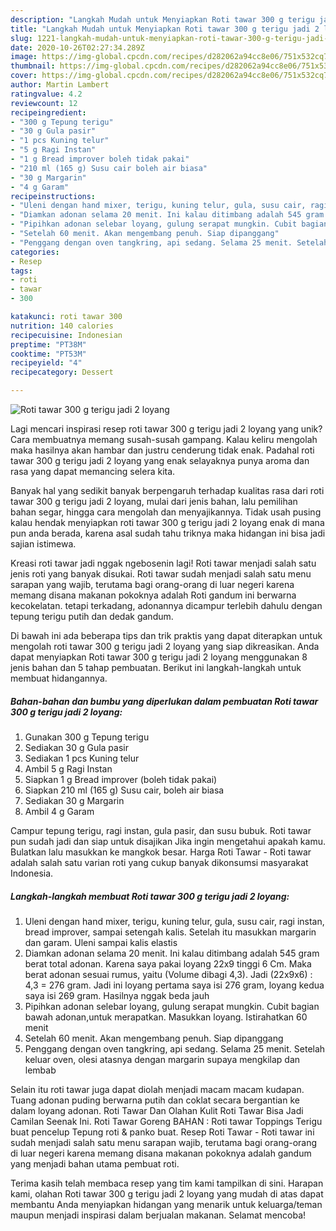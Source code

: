 ```yaml
---
description: "Langkah Mudah untuk Menyiapkan Roti tawar 300 g terigu jadi 2 loyang, Lezat"
title: "Langkah Mudah untuk Menyiapkan Roti tawar 300 g terigu jadi 2 loyang, Lezat"
slug: 1221-langkah-mudah-untuk-menyiapkan-roti-tawar-300-g-terigu-jadi-2-loyang-lezat
date: 2020-10-26T02:27:34.289Z
image: https://img-global.cpcdn.com/recipes/d282062a94cc8e06/751x532cq70/roti-tawar-300-g-terigu-jadi-2-loyang-foto-resep-utama.jpg
thumbnail: https://img-global.cpcdn.com/recipes/d282062a94cc8e06/751x532cq70/roti-tawar-300-g-terigu-jadi-2-loyang-foto-resep-utama.jpg
cover: https://img-global.cpcdn.com/recipes/d282062a94cc8e06/751x532cq70/roti-tawar-300-g-terigu-jadi-2-loyang-foto-resep-utama.jpg
author: Martin Lambert
ratingvalue: 4.2
reviewcount: 12
recipeingredient:
- "300 g Tepung terigu"
- "30 g Gula pasir"
- "1 pcs Kuning telur"
- "5 g Ragi Instan"
- "1 g Bread improver boleh tidak pakai"
- "210 ml (165 g) Susu cair boleh air biasa"
- "30 g Margarin"
- "4 g Garam"
recipeinstructions:
- "Uleni dengan hand mixer, terigu, kuning telur, gula, susu cair, ragi instan, bread improver, sampai setengah kalis. Setelah itu masukkan margarin dan garam. Uleni sampai kalis elastis"
- "Diamkan adonan selama 20 menit. Ini kalau ditimbang adalah 545 gram berat total adonan. Karena saya pakai loyang 22x9 tinggi 6 Cm. Maka berat adonan sesuai rumus, yaitu (Volume dibagi 4,3). Jadi (22x9x6) : 4,3 = 276 gram. Jadi ini loyang pertama saya isi 276 gram, loyang kedua saya isi 269 gram. Hasilnya nggak beda jauh"
- "Pipihkan adonan selebar loyang, gulung serapat mungkin. Cubit bagian bawah adonan,untuk merapatkan. Masukkan loyang. Istirahatkan 60 menit"
- "Setelah 60 menit. Akan mengembang penuh. Siap dipanggang"
- "Penggang dengan oven tangkring, api sedang. Selama 25 menit. Setelah keluar oven, olesi atasnya dengan margarin supaya mengkilap dan lembab"
categories:
- Resep
tags:
- roti
- tawar
- 300

katakunci: roti tawar 300 
nutrition: 140 calories
recipecuisine: Indonesian
preptime: "PT38M"
cooktime: "PT53M"
recipeyield: "4"
recipecategory: Dessert

---
```



![Roti tawar 300 g terigu jadi 2 loyang](https://img-global.cpcdn.com/recipes/d282062a94cc8e06/751x532cq70/roti-tawar-300-g-terigu-jadi-2-loyang-foto-resep-utama.jpg)

Lagi mencari inspirasi resep roti tawar 300 g terigu jadi 2 loyang yang unik? Cara membuatnya memang susah-susah gampang. Kalau keliru mengolah maka hasilnya akan hambar dan justru cenderung tidak enak. Padahal roti tawar 300 g terigu jadi 2 loyang yang enak selayaknya punya aroma dan rasa yang dapat memancing selera kita.

Banyak hal yang sedikit banyak berpengaruh terhadap kualitas rasa dari roti tawar 300 g terigu jadi 2 loyang, mulai dari jenis bahan, lalu pemilihan bahan segar, hingga cara mengolah dan menyajikannya. Tidak usah pusing kalau hendak menyiapkan roti tawar 300 g terigu jadi 2 loyang enak di mana pun anda berada, karena asal sudah tahu triknya maka hidangan ini bisa jadi sajian istimewa.

Kreasi roti tawar jadi nggak ngebosenin lagi! Roti tawar menjadi salah satu jenis roti yang banyak disukai. Roti tawar sudah menjadi salah satu menu sarapan yang wajib, terutama bagi orang-orang di luar negeri karena memang disana makanan pokoknya adalah Roti gandum ini berwarna kecokelatan. tetapi terkadang, adonannya dicampur terlebih dahulu dengan tepung terigu putih dan dedak gandum.


Di bawah ini ada beberapa tips dan trik praktis yang dapat diterapkan untuk mengolah roti tawar 300 g terigu jadi 2 loyang yang siap dikreasikan. Anda dapat menyiapkan Roti tawar 300 g terigu jadi 2 loyang menggunakan 8 jenis bahan dan 5 tahap pembuatan. Berikut ini langkah-langkah untuk membuat hidangannya.

<!--inarticleads1-->

##### Bahan-bahan dan bumbu yang diperlukan dalam pembuatan Roti tawar 300 g terigu jadi 2 loyang:

1. Gunakan 300 g Tepung terigu
1. Sediakan 30 g Gula pasir
1. Sediakan 1 pcs Kuning telur
1. Ambil 5 g Ragi Instan
1. Siapkan 1 g Bread improver (boleh tidak pakai)
1. Siapkan 210 ml (165 g) Susu cair, boleh air biasa
1. Sediakan 30 g Margarin
1. Ambil 4 g Garam


Campur tepung terigu, ragi instan, gula pasir, dan susu bubuk. Roti tawar pun sudah jadi dan siap untuk disajikan Jika ingin mengetahui apakah kamu. Bulatkan lalu masukkan ke mangkok besar. Harga Roti Tawar - Roti tawar adalah salah satu varian roti yang cukup banyak dikonsumsi masyarakat Indonesia. 

<!--inarticleads2-->

##### Langkah-langkah membuat Roti tawar 300 g terigu jadi 2 loyang:

1. Uleni dengan hand mixer, terigu, kuning telur, gula, susu cair, ragi instan, bread improver, sampai setengah kalis. Setelah itu masukkan margarin dan garam. Uleni sampai kalis elastis
1. Diamkan adonan selama 20 menit. Ini kalau ditimbang adalah 545 gram berat total adonan. Karena saya pakai loyang 22x9 tinggi 6 Cm. Maka berat adonan sesuai rumus, yaitu (Volume dibagi 4,3). Jadi (22x9x6) : 4,3 = 276 gram. Jadi ini loyang pertama saya isi 276 gram, loyang kedua saya isi 269 gram. Hasilnya nggak beda jauh
1. Pipihkan adonan selebar loyang, gulung serapat mungkin. Cubit bagian bawah adonan,untuk merapatkan. Masukkan loyang. Istirahatkan 60 menit
1. Setelah 60 menit. Akan mengembang penuh. Siap dipanggang
1. Penggang dengan oven tangkring, api sedang. Selama 25 menit. Setelah keluar oven, olesi atasnya dengan margarin supaya mengkilap dan lembab


Selain itu roti tawar juga dapat diolah menjadi macam macam kudapan. Tuang adonan puding berwarna putih dan coklat secara bergantian ke dalam loyang adonan. Roti Tawar Dan Olahan Kulit Roti Tawar Bisa Jadi Camilan Seenak Ini. Roti Tawar Goreng BAHAN : Roti tawar Toppings Terigu buat pencelup Tepung roti &amp; panko buat. Resep Roti Tawar - Roti tawar ini sudah menjadi salah satu menu sarapan wajib, terutama bagi orang-orang di luar negeri karena memang disana makanan pokoknya adalah gandum yang menjadi bahan utama pembuat roti. 

Terima kasih telah membaca resep yang tim kami tampilkan di sini. Harapan kami, olahan Roti tawar 300 g terigu jadi 2 loyang yang mudah di atas dapat membantu Anda menyiapkan hidangan yang menarik untuk keluarga/teman maupun menjadi inspirasi dalam berjualan makanan. Selamat mencoba!
